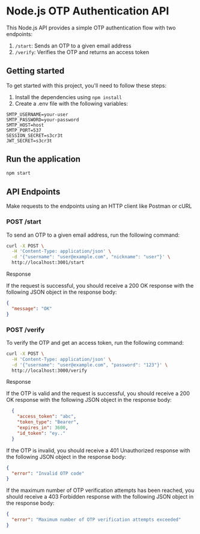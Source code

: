 # Node.js OTP Authentication API

This Node.js API provides a simple OTP authentication flow with two endpoints:

1. `/start`: Sends an OTP to a given email address
2. `/verify`: Verifies the OTP and returns an access token

## Getting started

To get started with this project, you'll need to follow these steps:

1. Install the dependencies using `npm install`
2. Create a .env file with the following variables:

```
SMTP_USERNAME=your-user
SMTP_PASSWORD=your-password
SMTP_HOST=host
SMTP_PORT=537
SESSION_SECRET=s3cr3t
JWT_SECRET=s3cr3t
```

## Run the application

```sh
npm start
```

## API Endpoints

Make requests to the endpoints using an HTTP client like Postman or cURL

### POST /start

To send an OTP to a given email address, run the following command:

```sh
curl -X POST \
  -H 'Content-Type: application/json' \
  -d '{"username": "user@example.com", "nickname": "user"}' \
  http://localhost:3001/start
```

Response

If the request is successful, you should receive a 200 OK response with the following JSON object in the response body:

```json
{
  "message": "OK"
}
```

### POST /verify

To verify the OTP and get an access token, run the following command:

```sh
curl -X POST \
  -H 'Content-Type: application/json' \
  -d '{"username": "user@example.com", "password": "123"}' \
  http://localhost:3000/verify
```

Response

If the OTP is valid and the request is successful, you should receive a 200 OK response with the following JSON object in the response body:

``` json
  {
    "access_token": "abc",
    "token_type": "Bearer",
    "expires_in": 3600,
    "id_token": "ey.."
  }
```

If the OTP is invalid, you should receive a 401 Unauthorized response with the following JSON object in the response body:

```json
{
  "error": "Invalid OTP code"
}
```

If the maximum number of OTP verification attempts has been reached, you should receive a 403 Forbidden response with the following JSON object in the response body:

```json
{
  "error": "Maximum number of OTP verification attempts exceeded"
}
```
